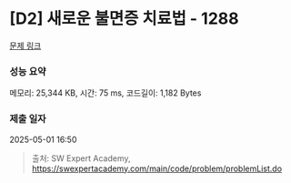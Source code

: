 # [D2] 새로운 불면증 치료법 - 1288 

[문제 링크](https://swexpertacademy.com/main/code/problem/problemDetail.do?contestProbId=AV18_yw6I9MCFAZN) 

### 성능 요약

메모리: 25,344 KB, 시간: 75 ms, 코드길이: 1,182 Bytes

### 제출 일자

2025-05-01 16:50



> 출처: SW Expert Academy, https://swexpertacademy.com/main/code/problem/problemList.do